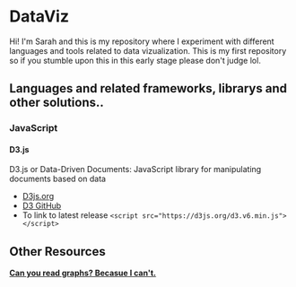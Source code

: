 # DataViz

Hi! I'm Sarah and this is my repository where I experiment with different languages and tools related to data vizualization. This is my first repository so if you stumble upon this in this early stage please don't judge lol.

## Languages and related frameworks, librarys and other solutions..
### JavaScript

#### D3.js
D3.js or Data-Driven Documents: JavaScript library for manipulating documents based on data
* [D3js.org](https://d3js.org/)
* [D3 GitHub](https://github.com/d3/d3)
* To link to latest release `<script src="https://d3js.org/d3.v6.min.js"></script>`

## Other Resources

**[Can you read graphs? Becasue I can't.](https://www.youtube.com/watch?v=vbDObzI-CTc)**


